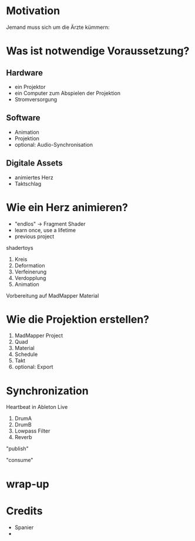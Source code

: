 

# Motivation

Jemand muss sich um die Ärzte kümmern:


# Was ist notwendige Voraussetzung?

## Hardware

- ein Projektor
- ein Computer zum Abspielen der Projektion
- Stromversorgung

## Software

- Animation
- Projektion
- optional: Audio-Synchronisation

## Digitale Assets

- animiertes Herz
- Taktschlag

# Wie ein Herz animieren?

- "endlos" -> Fragment Shader
- learn once, use a lifetime
- previous project

shadertoys

1. Kreis
1. Deformation
1. Verfeinerung
1. Verdopplung
1. Animation

Vorbereitung auf MadMapper Material

# Wie die Projektion erstellen?

1. MadMapper Project
1. Quad
1. Material
1. Schedule
1. Takt
1. optional: Export

# Synchronization

Heartbeat in Ableton Live

1. DrumA
1. DrumB
1. Lowpass Filter
1. Reverb

"publish"

"consume"

# wrap-up


# Credits

- Spanier
- 

